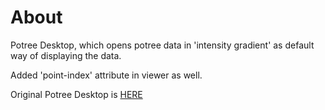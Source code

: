 

# About

Potree Desktop, which opens potree data in 'intensity gradient' as default way of displaying the data.

Added 'point-index' attribute in viewer as well.



Original Potree Desktop is [HERE](https://github.com/potree/PotreeDesktop)